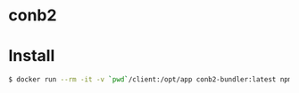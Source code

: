 conb2
===

# Install

```bash
$ docker run --rm -it -v `pwd`/client:/opt/app conb2-bundler:latest npm install --no-bin-links --no-optional
```
